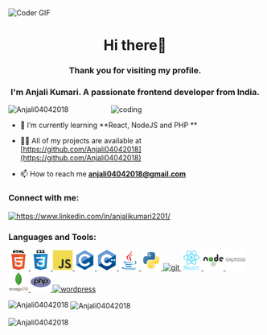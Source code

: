 <img align="center" alt="Coder GIF" src="https://user-images.githubusercontent.com/106918656/209438619-25091cdf-a126-4e95-a24c-5efdf8057606.gif" />

<h1 align="center">Hi there👋</h1>
<h3 align="center">Thank you for visiting my profile.</h3>
<h3 align="center"> I'm Anjali Kumari. A passionate frontend developer from India. </h3>
<img align="right" alt="coding" width="300" src="https://user-images.githubusercontent.com/59734313/157189039-c09b3e38-9f42-42c0-ab54-14f1574190a7.gif">
<p align="left"> <img src="https://komarev.com/ghpvc/?username=Anjali04042018&label=Profile%20views&color=0e75b6&style=flat" alt="Anjali04042018" /> </p>

- 🌱 I’m currently learning **React, NodeJS and PHP **

- 👨‍💻 All of my projects are available at [https://github.com/Anjali04042018](https://github.com/Anjali04042018)

- 📫 How to reach me **anjali04042018@gmail.com**

<h3 align="left">Connect with me:</h3>
<p align="left">
<a href="https://www.linkedin.com/in/anjalikumari2201/" target="blank">
  <img align="center" src="https://raw.githubusercontent.com/rahuldkjain/github-profile-readme-generator/master/src/images/icons/Social/linked-in-alt.svg" alt="https://www.linkedin.com/in/anjalikumari2201/" height="30" width="40" /></a>
</p>

<h3 align="left">Languages and Tools:</h3>
<p align="left"><a href="https://www.w3.org/html/" target="_blank" rel="noreferrer"> <img src="https://raw.githubusercontent.com/devicons/devicon/master/icons/html5/html5-original-wordmark.svg" alt="html5" width="40" height="40"/> </a>
    <a href="https://www.w3schools.com/css/" target="_blank" rel="noreferrer"> <img src="https://raw.githubusercontent.com/devicons/devicon/master/icons/css3/css3-original-wordmark.svg" alt="css3" width="40" height="40"/> </a>
    <a href="https://developer.mozilla.org/en-US/docs/Web/JavaScript" target="_blank" rel="noreferrer"> <img src="https://raw.githubusercontent.com/devicons/devicon/master/icons/javascript/javascript-original.svg" alt="javascript" width="40" height="40"/> </a> 
   <a href="https://www.cprogramming.com/" target="_blank" rel="noreferrer"> <img src="https://raw.githubusercontent.com/devicons/devicon/master/icons/c/c-original.svg" alt="c" width="40" height="40"/> </a> 
  <a href="https://www.w3schools.com/cpp/" target="_blank" rel="noreferrer"> <img src="https://raw.githubusercontent.com/devicons/devicon/master/icons/cplusplus/cplusplus-original.svg" alt="cplusplus" width="40" height="40"/> </a> 
     <a href="https://www.java.com" target="_blank" rel="noreferrer"> <img src="https://raw.githubusercontent.com/devicons/devicon/master/icons/java/java-original.svg" alt="java" width="40" height="40"/> </a> 
    <a href="https://www.python.org" target="_blank" rel="noreferrer"> <img src="https://raw.githubusercontent.com/devicons/devicon/master/icons/python/python-original.svg" alt="python" width="40" height="40"/> </a> 
    <a href="https://git-scm.com/" target="_blank" rel="noreferrer"><img src="https://www.vectorlogo.zone/logos/git-scm/git-scm-icon.svg" alt="git" width="40" height="40"/> </a> 
  <a href="https://reactjs.org/" target="_blank" rel="noreferrer"> <img src="https://raw.githubusercontent.com/devicons/devicon/master/icons/react/react-original-wordmark.svg" alt="react" width="40" height="40"/> </a>
  <a href="https://nodejs.org" target="_blank" rel="noreferrer"> <img src="https://raw.githubusercontent.com/devicons/devicon/master/icons/nodejs/nodejs-original-wordmark.svg" alt="nodejs" width="40" height="40"/> </a> 
    <a href="https://expressjs.com" target="_blank" rel="noreferrer"> <img src="https://raw.githubusercontent.com/devicons/devicon/master/icons/express/express-original-wordmark.svg" alt="express" width="40" height="40"/> </a> 
  <a href="https://www.mongodb.com/" target="_blank" rel="noreferrer"> <img src="https://raw.githubusercontent.com/devicons/devicon/master/icons/mongodb/mongodb-original-wordmark.svg" alt="mongodb" width="40" height="40"/> </a>
  <a href="https://www.php.net" target="_blank" rel="noreferrer"> <img src="https://raw.githubusercontent.com/devicons/devicon/master/icons/php/php-original.svg" alt="php" width="40" height="40"/> </a>
    <a href="https://wordpress.com/" target="_blank" rel="noreferrer"> <img src="https://jayakumars.in/wp-content/uploads/2022/12/4919659112_b9f6b0df8f_o.png" alt="wordpress" width="40" height="40"/> </a>

   </p>


<p><img align="left" src="https://github-readme-stats.vercel.app/api/top-langs?username=Anjali04042018&show_icons=true&locale=en&layout=compact" alt="Anjali04042018" /></p>


<p>&nbsp;<img align="center" src="https://github-readme-stats.vercel.app/api?username=Anjali04042018&show_icons=true&locale=en" alt="Anjali04042018" /></p>
<p><img align="center" src="https://github-readme-streak-stats.herokuapp.com/?user=Anjali04042018&" alt="Anjali04042018" /></p>

